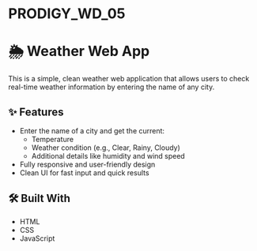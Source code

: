 # PRODIGY_WD_05
# 🌦️ Weather Web App

This is a simple, clean weather web application that allows users to check real-time weather information by entering the name of any city.

## ✨ Features

- Enter the name of a city and get the current:
  - Temperature
  - Weather condition (e.g., Clear, Rainy, Cloudy)
  - Additional details like humidity and wind speed
- Fully responsive and user-friendly design
- Clean UI for fast input and quick results

## 🛠️ Built With

- HTML
- CSS
- JavaScript
